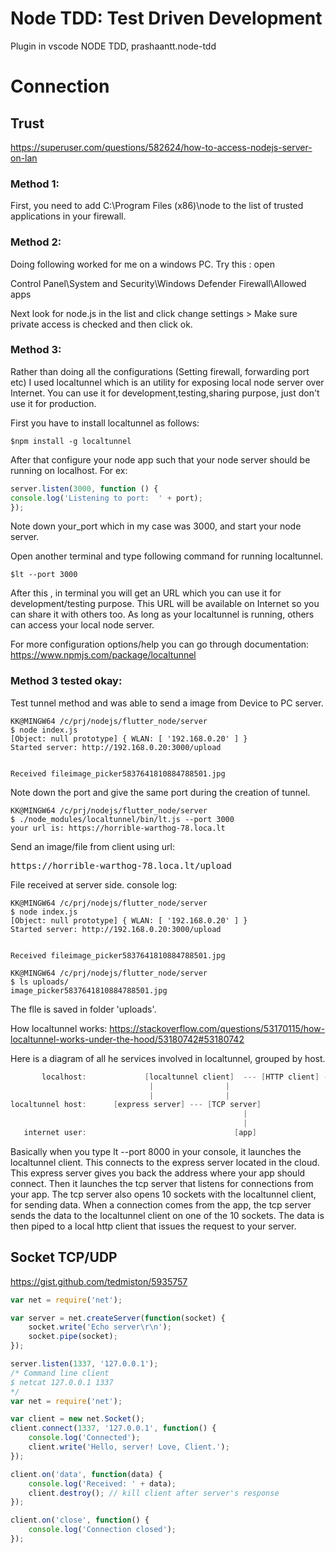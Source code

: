 
# Node TDD: Test Driven Development

Plugin in vscode NODE TDD, prashaantt.node-tdd

# Connection
## Trust 

https://superuser.com/questions/582624/how-to-access-nodejs-server-on-lan

### Method 1: 
First, you need to add C:\Program Files (x86)\node to the list of trusted applications in your firewall.

### Method 2: 
Doing following worked for me on a windows PC. Try this : open

Control Panel\System and Security\Windows Defender Firewall\Allowed apps

Next look for node.js in the list and click change settings > Make sure private access is checked and then click ok.

### Method 3:
Rather than doing all the configurations (Setting firewall, forwarding port etc) I used localtunnel which is an utility for exposing local node server over Internet. You can use it for development,testing,sharing purpose, just don't use it for production.

First you have to install localtunnel as follows:
```console
$npm install -g localtunnel
```
After that configure your node app such that your node server should be running on localhost. For ex:
```javascript
server.listen(3000, function () {
console.log('Listening to port:  ' + port);
});
```
Note down your_port which in my case was 3000, and start your node server.

Open another terminal and type following command for running localtunnel.

```console
$lt --port 3000
```
After this , in terminal you will get an URL which you can use it for development/testing purpose. This URL will be available on Internet so you can share it with others too. As long as your localtunnel is running, others can access your local node server.

For more configuration options/help you can go through documentation: https://www.npmjs.com/package/localtunnel

### Method 3 tested okay:
Test tunnel method and was able to send a image from Device to PC server.

```console
KK@MINGW64 /c/prj/nodejs/flutter_node/server
$ node index.js
[Object: null prototype] { WLAN: [ '192.168.0.20' ] }
Started server: http://192.168.0.20:3000/upload


Received fileimage_picker5837641810884788501.jpg
```
Note down the port and give the same port during the creation of tunnel.

```console
KK@MINGW64 /c/prj/nodejs/flutter_node/server
$ ./node_modules/localtunnel/bin/lt.js --port 3000
your url is: https://horrible-warthog-78.loca.lt
```

Send an image/file from client using url:
<pre>
https://horrible-warthog-78.loca.lt/upload
</pre>

File received at server side. console log:

```console
KK@MINGW64 /c/prj/nodejs/flutter_node/server
$ node index.js
[Object: null prototype] { WLAN: [ '192.168.0.20' ] }
Started server: http://192.168.0.20:3000/upload


Received fileimage_picker5837641810884788501.jpg
```

```Console
KK@MINGW64 /c/prj/nodejs/flutter_node/server
$ ls uploads/
image_picker5837641810884788501.jpg
```
The flle is saved in folder 'uploads'.

How localtunnel works: https://stackoverflow.com/questions/53170115/how-localtunnel-works-under-the-hood/53180742#53180742

Here is a diagram of all he services involved in localtunnel, grouped by host.
```java
       localhost:             [localtunnel client]  --- [HTTP client] --- [your server]
                               |                |  
                               |                | 
localtunnel host:      [express server] --- [TCP server]
                                                    |
                                                    |
   internet user:                                 [app]
```  
Basically when you type lt --port 8000 in your console, it launches the localtunnel client. This connects to the express server located in the cloud. This express server gives you back the address where your app should connect. Then it launches the tcp server that listens for connections from your app. The tcp server also opens 10 sockets with the localtunnel client, for sending data. When a connection comes from the app, the tcp server sends the data to the localtunnel client on one of the 10 sockets. The data is then piped to a local http client that issues the request to your server.


## Socket TCP/UDP

https://gist.github.com/tedmiston/5935757

```js
var net = require('net');

var server = net.createServer(function(socket) {
	socket.write('Echo server\r\n');
	socket.pipe(socket);
});

server.listen(1337, '127.0.0.1');
/* Command line client
$ netcat 127.0.0.1 1337
*/
var net = require('net');

var client = new net.Socket();
client.connect(1337, '127.0.0.1', function() {
	console.log('Connected');
	client.write('Hello, server! Love, Client.');
});

client.on('data', function(data) {
	console.log('Received: ' + data);
	client.destroy(); // kill client after server's response
});

client.on('close', function() {
	console.log('Connection closed');
});

```
